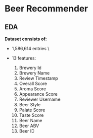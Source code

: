 # Beer Recommender

## EDA
**Dataset consists of:**

- 1,586,614 entries \
- 13 features: 

  1. Brewery Id
  2. Brewery Name
  3. Review Timestamp
  4. Overall Score
  5. Aroma Score
  6. Appearance Score
  7. Reviewer Username
  8. Beer Style
  9. Palate Score
  10. Taste Score
  11. Beer Name
  12. Beer ABV
  13. Beer ID
